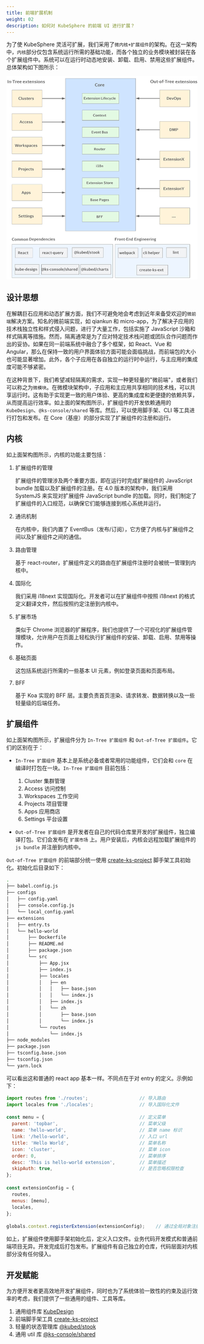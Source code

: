 ```yaml
---
title: 前端扩展机制
weight: 02
description: 如何对 KubeSphere 的前端 UI 进行扩展？
---
```


为了使 KubeSphere 灵活可扩展，我们采用了`微内核+扩展组件`的架构。在这一架构中，`内核`部分仅包含系统运行所需的基础功能，而各个独立的业务模块被封装在各个扩展组件中。系统可以在运行时动态地安装、卸载、启用、禁用这些扩展组件。总体架构如下图所示：

![frontend-extension-arch](./frontend-arch.png)

## 设计思想

在解耦巨石应用和动态扩展方面，我们不可避免地会考虑到近年来备受欢迎的`微前端`解决方案。知名的微前端实现，如 qiankun 和 micro-app，为了解决子应用的技术栈独立性和样式侵入问题，进行了大量工作，包括实施了 JavaScript 沙箱和样式隔离等措施。然而，隔离通常是为了应对特定技术栈问题或团队合作问题而作出的妥协。如果在同一前端系统中融合了多个框架，如 React、Vue 和 Angular，那么在保持一致的用户界面体验方面可能会面临挑战，而前端包的大小也可能显著增加。此外，各个子应用在各自独立的运行时中运行，与主应用的集成度可能不够紧密。

在这种背景下，我们希望减轻隔离的需求，实现一种更轻量的"微前端"，或者我们可以称之为`微模块`。在微模块架构中，子应用和主应用共享相同的技术栈，可以共享运行时。这有助于实现更一致的用户体验、更高的集成度和更便捷的依赖共享，从而提高运行效率。如上面的架构图所示，扩展组件的开发依赖通用的 `KubeDesign`、`@ks-console/shared` 等库。然后，可以使用脚手架、CLI 等工具进行打包和发布。在 Core（基座）的部分实现了扩展组件的注册和运行。

## 内核

如上面架构图所示，内核的功能主要包括：

1. 扩展组件的管理

   扩展组件的管理涉及两个重要方面，即在运行时完成扩展组件的 JavaScript bundle 加载以及扩展组件的注册。在 4.0 版本的架构中，我们采用 SystemJS 来实现对扩展组件 JavaScript bundle 的加载。同时，我们制定了扩展组件的入口规范，以确保它们能够连接到核心系统并运行。
2. 通讯机制

   在内核中，我们内置了 EventBus（发布/订阅），它方便了内核与扩展组件之间以及扩展组件之间的通信。

3. 路由管理

   基于 react-router，扩展组件定义的路由在扩展组件注册时会被统一管理到内核中。

4. 国际化

   我们采用 i18next 实现国际化。开发者可以在扩展组件中按照 i18next 的格式定义翻译文件，然后按照约定注册到内核中。

5. 扩展市场

   类似于 Chrome 浏览器的扩展程序，我们也提供了一个可视化的扩展组件管理模块，允许用户在页面上轻松执行扩展组件的安装、卸载、启用、禁用等操作。

6. 基础页面

   这包括系统运行所需的一些基本 UI 元素，例如登录页面和页面布局。

7. BFF

   基于 Koa 实现的 BFF 层。主要负责首页渲染、请求转发、数据转换以及一些轻量级的后端任务。


## 扩展组件

如上面架构图所示，扩展组件分为 `In-Tree 扩展组件` 和 `Out-of-Tree 扩展组件`。它们的区别在于：
* `In-Tree 扩展组件` 基本上是系统必备或者常用的功能组件，它们会和 `core` 在编译时打包在一块。`In-Tree 扩展组件` 目前包括：
   1. Cluster 集群管理
   2. Access 访问控制
   3. Workspaces 工作空间
   4. Projects 项目管理
   5. Apps 应用商店
   6. Settings 平台设置

* `Out-of-Tree 扩展组件` 是开发者在自己的代码仓库里开发的扩展组件，独立编译打包。它们会发布在 `扩展市场` 上。用户安装后，内核会远程加载扩展组件的 `js bundle` 并注册到内核中。

`Out-of-Tree 扩展组件` 的前端部分统一使用 [create-ks-project](https://github.com/kubesphere/create-ks-project) 脚手架工具初始化。初始化后目录如下：

```bash
.
├── babel.config.js
├── configs
│   ├── config.yaml
│   ├── console.config.js
│   └── local_config.yaml
├── extensions
│   ├── entry.ts
│   └── hello-world
│       ├── Dockerfile
│       ├── README.md
│       ├── package.json
│       └── src
│           ├── App.jsx
│           ├── index.js
│           ├── locales
│           │   ├── en
│           │   │   ├── base.json
│           │   │   └── index.js
│           │   ├── index.js
│           │   └── zh
│           │       ├── base.json
│           │       └── index.js
│           └── routes
│               └── index.js
├── node_modules
├── package.json
├── tsconfig.base.json
├── tsconfig.json
└── yarn.lock
```

可以看出这和普通的 react app 基本一样。不同点在于对 entry 的定义。示例如下：
```javascript
import routes from './routes';                   // 导入路由
import locales from './locales';                 // 导入国际化文件

const menu = {                                   // 定义菜单 
  parent: 'topbar',                              // 菜单父级
  name: 'hello-world',                           // 菜单 name 标识 
  link: '/hello-world',                          // 入口 url    
  title: 'Hello World',                          // 菜单名称  
  icon: 'cluster',                               // 菜单 icon
  order: 0,                                      // 菜单排序  
  desc: 'This is hello-world extension',         // 菜单描述
  skipAuth: true,                                // 是否忽略权限检查
};

const extensionConfig = {
  routes,
  menus: [menu],
  locales,
};

globals.context.registerExtension(extensionConfig);    // 通过全局对象注册扩展组件
```
如上，扩展组件使用脚手架初始化后，定义入口文件。业务代码开发模式和普通前端项目无异。开发完成后打包发布。扩展组件有自己独立的仓库，代码层面对内核部分没有任何侵入。

## 开发赋能
为方便开发者更高效地开发扩展组件，同时也为了系统体验一致性的约束及运行效率的考虑，我们提供了一些通用的组件、工具等库。
1. 通用组件库 [KubeDesign](https://github.com/kubesphere/kube-design)
2. 前端脚手架工具 [create-ks-project](https://github.com/kubesphere/create-ks-project)
3. 轻量的状态管理库 [@kubed/stook](https://www.npmjs.com/package/@kubed/stook)
4. 通用 util 库 [@ks-console/shared](https://www.npmjs.com/package/@ks-console/shared)
